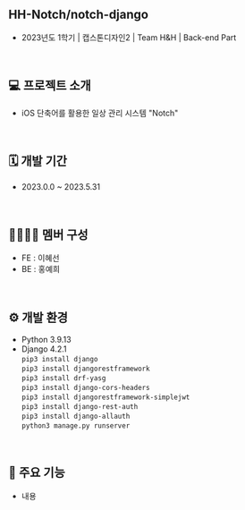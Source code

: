 ## HH-Notch/notch-django
- 2023년도 1학기 | 캡스톤디자인2 | Team H&H | Back-end Part
<br>

## 💻 프로젝트 소개
- iOS 단축어를 활용한 일상 관리 시스템 "Notch"
<br>

## 🗓 개발 기간
- 2023.0.0 ~ 2023.5.31
<br>

## 👨‍👨‍👧‍👦 멤버 구성
- FE : 이혜선
- BE : 홍예희
<br>

## ⚙️ 개발 환경
- Python 3.9.13  
- Django 4.2.1  
```pip3 install django```  
```pip3 install djangorestframework```  
```pip3 install drf-yasg```  
```pip3 install django-cors-headers```  
```pip3 install djangorestframework-simplejwt```  
```pip3 install django-rest-auth```  
```pip3 install django-allauth```  
```python3 manage.py runserver```  
<br>

## 📍 주요 기능
- 내용
